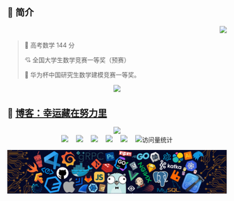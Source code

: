 ## :watermelon:    简介

<!-- 主页访问量统计 --> 
<div align="right"> <img src="https://profile-counter.glitch.me/QInzhengk/count.svg" /> </div>

> :revolving_hearts: 高考数学 144 分
>
> :cupid: 全国大学生数学竞赛一等奖（预赛）
>
> :sparkling_heart: 华为杯中国研究生数学建模竞赛一等奖。

<!-- ![image](https://github.com/QInzhengk/QInzhengk/blob/7ed1ecebba0862b6b07d35011cac2488bd6d50c8/images/hr.gif) --> 

<!-- 仓库状态统计 --> 
<div align="center"> <img src="https://github-readme-stats.vercel.app/api?username=QInzhengk&show_icons=true&theme=buefy" /> </div>

## :whale: [博客：幸运藏在努力里](https://github.com/qzkq/qzkq.github.io)

<!-- 常用语言占比统计 --> 
<div align="center"> <img src="https://github-readme-stats.vercel.app/api/top-langs/?username=QInzhengk&layout=compact&theme=buefy" /> </div>

<div align="center">
  <a href="https://qzkq.github.io"><img src="https://img.shields.io/badge/Website-博客-blue" /></a>&emsp;
  <a href="https://qzkq.github.io/img/wechat_favicon.png"><img src="https://img.shields.io/badge/WeChat-微信-07c160" /></a>&emsp;
  <a href="https://blog.csdn.net/qq_45832050?type=blog"><img src="https://img.shields.io/badge/CSDN-论坛-c32136" /></a>&emsp;
  <a href="https://www.zhihu.com/people/qin-zheng-kai-89"><img src="https://img.shields.io/badge/Zhihu-知乎-blue" /></a>&emsp;
  <a href="https://qzkq.github.io/img/qq_favicon.png"><img src="https://img.shields.io/badge/OICQ-QQ-16a951" /></a>&emsp;
  <!-- visitor statistics logo 访问量统计徽标 -->
  <img src="https://komarev.com/ghpvc/?username=QInzhengk&label=Views&color=0e75b6&style=flat" alt="访问量统计" />
</div>

![image](https://github.com/QInzhengk/QInzhengk/blob/4781e600735582d630887cfa820ddee5c0e2e65b/images/icon.png)
